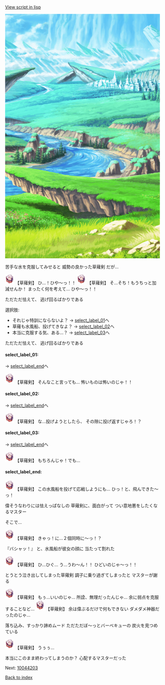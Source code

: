[View script in lisp](../scripts/10044202.txt)

![plain.png](../images/backgrounds/plain.png)

苦手な水を克服してみせると
威勢の良かった草薙剣
だが…

<img src="../images/units/100441.png" alt="100441.png" height="34"/>
【草薙剣】
ひ…！ひや～っ！！

<img src="../images/units/100441.png" alt="100441.png" height="34"/>
【草薙剣】
そ…そち！もうちっと加減せんか！
まったく何を考えて…
ひや～っ！！

ただただ怯えて、
逃げ回るばかりである

選択肢:
- それじゃ特訓にならないよ？ → [select_label_01](#select_label_01)へ
- 草薙も水風船、投げてきなよ？ → [select_label_02](#select_label_02)へ
- 本当に克服する気、ある…？ → [select_label_03](#select_label_03)へ

ただただ怯えて、
逃げ回るばかりである

#### select_label_01:
 → [select_label_end](#select_label_end)へ

<img src="../images/units/100441.png" alt="100441.png" height="34"/>
【草薙剣】
そんなこと言っても…
怖いものは怖いのじゃ！！

#### select_label_02:
 → [select_label_end](#select_label_end)へ

<img src="../images/units/100441.png" alt="100441.png" height="34"/>
【草薙剣】
な…投げようとしたら、
その隙に投げ返すじゃろ！？

#### select_label_03:
 → [select_label_end](#select_label_end)へ

<img src="../images/units/100441.png" alt="100441.png" height="34"/>
【草薙剣】
もちろんじゃ！でも…

#### select_label_end:

<img src="../images/units/100441.png" alt="100441.png" height="34"/>
【草薙剣】
この水風船を投げて応戦しようにも…
ひっ！と、飛んできた～っ！

偉そうなわりには怯えっぱなしの
草薙剣に、面白がって
つい意地悪をしたくなるマスター

そこで…

<img src="../images/units/100441.png" alt="100441.png" height="34"/>
【草薙剣】
きゃっ！に…２個同時に～っ！？

『バシャッ！』
と、水風船が彼女の顔に
当たって割れた

<img src="../images/units/100441.png" alt="100441.png" height="34"/>
【草薙剣】
ひ…ひぐ…
う…うわ～ん！！
ひどいのじゃ～っ！！

とうとう泣き出してしまった草薙剣
調子に乗り過ぎてしまったと
マスターが謝る

<img src="../images/units/100441.png" alt="100441.png" height="34"/>
【草薙剣】
もぅ…いいのじゃ…
所詮、無理だったんじゃ…
余に弱点を克服することなど…

<img src="../images/units/100441.png" alt="100441.png" height="34"/>
【草薙剣】
余は偉ぶるだけで何もできない
ダメダメ神器だったのじゃ…

落ち込み、すっかり諦めムード
ただただぼ～っとバーベキューの
炭火を見つめている

<img src="../images/units/100441.png" alt="100441.png" height="34"/>
【草薙剣】
うぅぅ…

本当にこのまま終わってしまうのか？
心配するマスターだった


Next: [10044203](10044203.md)

[Back to index](index.md)
